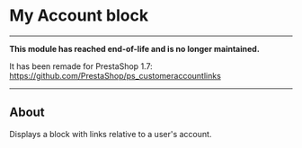 # My Account block

---

**This module has reached end-of-life and is no longer maintained.**

It has been remade for PrestaShop 1.7: https://github.com/PrestaShop/ps_customeraccountlinks

---

## About

Displays a block with links relative to a user's account.

